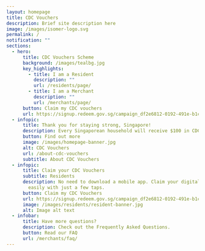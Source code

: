 ```yaml
---
layout: homepage
title: CDC Vouchers
description: Brief site description here
image: /images/isomer-logo.svg
permalink: /
notification: ""
sections:
  - hero:
      title: CDC Vouchers Scheme
      background: /images/tealbg.jpg
      key_highlights:
        - title: I am a Resident
          description: ""
          url: /residents/page/
        - title: I am a Merchant
          description: ""
          url: /merchants/page/
      button: Claim my CDC vouchers
      url: https://signup.redeem.gov.sg/campaign_df2e6812-0192-491e-b1cc-d9887600639e?lang=en-GB
  - infopic:
      title: Thank you for staying strong, Singapore!
      description: Every Singaporean household will receive $100 in CDC vouchers.
      button: Find out more
      image: /images/homepage-banner.jpg
      alt: CDC Vouchers
      url: /about-cdc-vouchers
      subtitle: About CDC Vouchers
  - infopic:
      title: Claim your CDC Vouchers
      subtitle: Residents
      description: No need to download a mobile app. Claim your digital vouchers
        easily with just a few taps.
      button: Claim my CDC Vouchers
      url: https://signup.redeem.gov.sg/campaign_df2e6812-0192-491e-b1cc-d9887600639e
      image: /images/residents/resident-banner.jpg
      alt: Image alt text
  - infobar:
      title: Have more questions?
      description: Check out the Frequently Asked Questions.
      button: Read our FAQ
      url: /merchants/faq/
---
```


